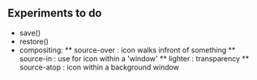 ## Experiments to do

* save()
* restore()
* compositing:
** source-over : icon walks infront of something
** source-in : use for icon within a 'window'
** lighter : transparency
** source-atop : icon within a background window

